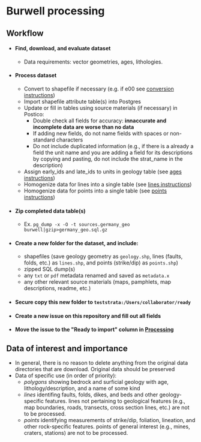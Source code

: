 # Burwell processing

## Workflow

+ #### Find, download, and evaluate dataset
  + Data requirements: vector geometries, ages, lithologies.
+ #### Process dataset
  + Convert to shapefile if necessary (e.g. if e00 see [conversion instructions](http://support.esri.com/technical-article/000004705))
  + Import shapefile attribute table(s) into Postgres
  + Update or fill in tables using source materials (if necessary) in Postico:
      + Double check all fields for accuracy: **innaccurate and incomplete data are worse than no data**
      + If adding new fields, do not name fields with spaces or non-standard characters
      + Do not include duplicated information (e.g., if there is a already a field the unit name and you are adding a field for its descriptions by copying and pasting, do not include the strat_name in the description)
  + Assign early_ids and late_ids to units in geology table (see [ages instructions](https://github.com/UW-Macrostrat/burwell-processing/blob/master/ages.md))
  + Homogenize data for lines into a single table  (see [lines instructions](https://github.com/UW-Macrostrat/burwell-processing/blob/master/lines.md))
  + Homogenize data for points into a single table (see [points instructions](https://github.com/UW-Macrostrat/burwell-processing/blob/master/points.md))
+ #### Zip completed data table(s) 
  + Ex. `pg_dump -x -O -t sources.germany_geo burwell|gzip>germany_geo.sql.gz`
+ #### Create a new folder for the dataset, and include: 
   + shapefiles (save geology geometry as `geology.shp`, lines (faults, folds, etc.) as `lines.shp`, and points (strike/dip) as `points.shp`)
   + zipped SQL dump(s)
   + any `txt` or `pdf` metadata renamed and saved as `metadata.x`
   + any other relevant source materials (maps, pamphlets, map descriptions, readme, etc.)
+ #### Secure copy this new folder to `teststrata:/Users/collaborator/ready`
+ #### Create a new issue on this repository and fill out all fields
+ #### Move the issue to the "Ready to import" column in [Processing](https://github.com/UW-Macrostrat/burwell-processing/projects/1)

## Data of interest and importance 
+ In general, there is no reason to delete anything from the original data directories that are download. Original data should be preserved
+ Data of specific use (in order of priority):
  + *polygons* showing bedrock and surficial geology with age, lithology/description, and a name of some kind
  + *lines* identifing faults, folds, dikes, and beds and other geology-specific features. lines not pertaining to geological features (e.g., map boundaries, roads, transects, cross section lines, etc.) are not to be processed.
  + *points* identifying measurements of strike/dip, foliation, lineation, and other rock-specific features. points of general interest (e.g., mines, craters, stations) are not to be processed.
